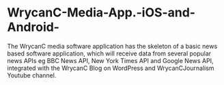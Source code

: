 # WrycanC-Media-App.-iOS-and-Android-
The WrycanC media software application has the skeleton of a basic news based software application, which will receive data from several popular news APIs eg BBC News API, New York Times API and Google News API, integrated with the WrycanC Blog on WordPress and WrycanCJournalism Youtube channel.
